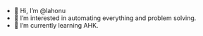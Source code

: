 - 👋 Hi, I’m @lahonu
- 👀 I’m interested in automating everything and problem solving.
- 🌱 I’m currently learning AHK.

<!---
lahonu/lahonu is a ✨ special ✨ repository because its `README.md` (this file) appears on your GitHub profile.
You can click the Preview link to take a look at your changes.
--->

